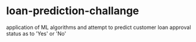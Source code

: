 # loan-prediction-challange
application of ML algorithms and attempt to predict customer loan approval status as to 'Yes' or 'No'
